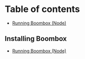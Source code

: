 # Table of contents

* [Running Boombox \(Node\)](README.md)

## Installing Boombox

* [Running Boombox \(Node\)](installing-boombox/running-boombox-node.md)

